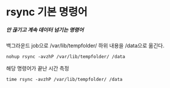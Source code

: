 # rsync 기본 명령어

##### 안 끊기고 계속 데이터 넘기는 명령어

백그라운드 job으로 /var/lib/tempfolder/ 하위 내용을 /data으로 옮긴다.

```
nohup rsync -avzhP /var/lib/tempfolder/ /data
```

해당 명령어가 끝난 시간 측정

```
time rsync -avzhP /var/lib/tempfolder/ /data
```

